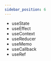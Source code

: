 ```yaml
---
sidebar_position: 6
---
```

- useState
- useEffect
- useContext
- useReducer
- useMemo
- useCallback
- useRef